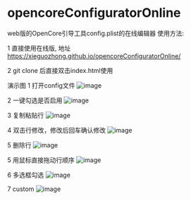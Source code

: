# opencoreConfiguratorOnline



web版的OpenCore引导工具config.plist的在线编辑器
使用方法:

1 直接使用在线版, 地址 https://xieguozhong.github.io/opencoreConfiguratorOnline/


2 git clone 后直接双击index.html使用

演示图
1 打开config文件
![image](https://github.com/xieguozhong/opencoreConfiguratorOnline/blob/main/readme/open.gif)

2 一键勾选是否启用
![image](https://github.com/xieguozhong/opencoreConfiguratorOnline/blob/main/readme/enable.gif)

3 复制粘贴行
![image](https://github.com/xieguozhong/opencoreConfiguratorOnline/blob/main/readme/copy.gif)

4 双击行修改，修改后回车确认修改
![image](https://github.com/xieguozhong/opencoreConfiguratorOnline/blob/main/readme/edit.gif)

5 删除行
![image](https://github.com/xieguozhong/opencoreConfiguratorOnline/blob/main/readme/delete.gif)

5 用鼠标直接拖动行顺序
![image](https://github.com/xieguozhong/opencoreConfiguratorOnline/blob/main/readme/move.gif)

6 多选框勾选
![image](https://github.com/xieguozhong/opencoreConfiguratorOnline/blob/main/readme/checkbox.gif)

7 custom
![image](https://github.com/xieguozhong/opencoreConfiguratorOnline/blob/main/readme/custom.gif)

